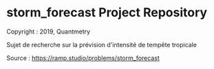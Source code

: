 # storm_forecast Project Repository

Copyright : 2019, Quantmetry

Sujet de recherche sur la prévision d'intensité de tempête tropicale

Source : https://ramp.studio/problems/storm_forecast
